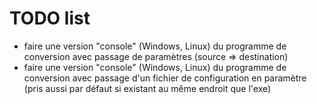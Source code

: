 # TODO list

* faire une version "console" (Windows, Linux) du programme de conversion avec passage de paramètres (source => destination)
* faire une version "console" (Windows, Linux) du programme de conversion avec passage d'un fichier de configuration en paramètre (pris aussi par défaut si existant au même endroit que l'exe)

